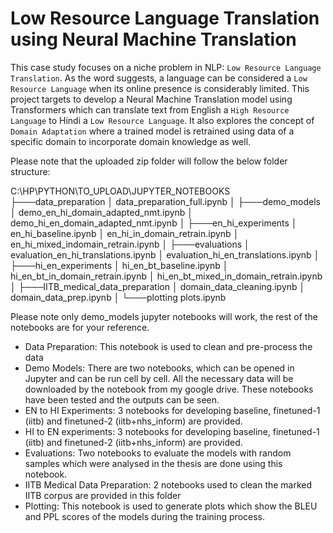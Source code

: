 # Low Resource Language Translation using Neural Machine Translation

This case study focuses on a niche problem in NLP: `Low Resource Language Translation`. As the word suggests, a language can be considered a `Low Resource Language` when its online presence is considerably limited. This project targets to develop a Neural Machine Translation model using Transformers which can translate text from English a `High Resource Language` to Hindi a `Low Resource Language`. It also explores the concept of `Domain Adaptation` where a trained model is retrained using data of a specific domain to incorporate domain knowledge as well.


Please note that the uploaded zip folder will follow the below folder structure:

C:\HP\PYTHON\TO_UPLOAD\JUPYTER_NOTEBOOKS
├───data_preparation
│       data_preparation_full.ipynb
│
├───demo_models
│       demo_en_hi_domain_adapted_nmt.ipynb
│       demo_hi_en_domain_adapted_nmt.ipynb
│
├───en_hi_experiments
│       en_hi_baseline.ipynb
│       en_hi_in_domain_retrain.ipynb
│       en_hi_mixed_indomain_retrain.ipynb
│
├───evaluations
│       evaluation_en_hi_translations.ipynb
│       evaluation_hi_en_translations.ipynb
│
├───hi_en_experiments
│       hi_en_bt_baseline.ipynb
│       hi_en_bt_in_domain_retrain.ipynb
│       hi_en_bt_mixed_in_domain_retrain.ipynb
│
├───IITB_medical_data_preparation
│       domain_data_cleaning.ipynb
│       domain_data_prep.ipynb
│
└───plotting
        plots.ipynb

Please note only demo_models jupyter notebooks will work, the rest of the notebooks are for your reference.

- Data Preparation: This notebook is used to clean and pre-process the data
- Demo Models: There are two notebooks, which can be opened in Jupyter and can be run cell by cell. All the necessary data will be downloaded by the notebook from my google drive. These notebooks have been tested and the outputs can be seen.
- EN to HI Experiments: 3 notebooks for developing baseline, finetuned-1 (iitb) and finetuned-2 (iitb+nhs_inform) are provided.
- HI to EN experiments: 3 notebooks for developing baseline, finetuned-1 (iitb) and finetuned-2 (iitb+nhs_inform) are provided.
- Evaluations: Two notebooks to evaluate the models with random samples which were analysed in the thesis are done using this notebook.
- IITB Medical Data Preparation: 2 notebooks used to clean the marked IITB corpus are provided in this folder
- Plotting: This notebook is used to generate plots which show the BLEU and PPL scores of the models during the training process.
